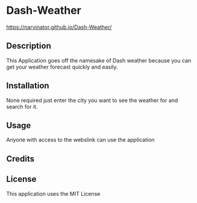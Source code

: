 # Dash-Weather

 https://narvinator.github.io/Dash-Weather/
 
## Description

This Application goes off the namesake of Dash weather because you can get your weather forecast quickly and easily.

## Installation

None required just enter the city you want to see the weather for and search for it.

## Usage 

Anyone with access to the webslink can use the application

## Credits

## License

This application uses the MIT License

